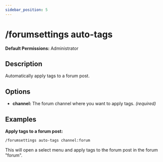 ```yaml
---
sidebar_position: 5
---
```


# /forumsettings auto-tags
**Default Permissions:** Administrator
## Description
Automatically apply tags to a forum post.
## Options
- **channel:** The forum channel where you want to apply tags. *(required)*
## Examples
**Apply tags to a forum post:**
```bash
/forumsettings auto-tags channel:forum
```
This will open a select menu and apply tags to the forum post in the forum "forum".
